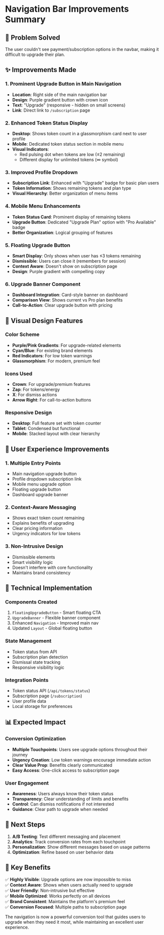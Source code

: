 # Navigation Bar Improvements Summary

## 🎯 **Problem Solved**
The user couldn't see payment/subscription options in the navbar, making it difficult to upgrade their plan.

## ✨ **Improvements Made**

### **1. Prominent Upgrade Button in Main Navigation**
- **Location**: Right side of the main navigation bar
- **Design**: Purple gradient button with crown icon
- **Text**: "Upgrade" (responsive - hidden on small screens)
- **Link**: Direct link to `/subscription` page

### **2. Enhanced Token Status Display**
- **Desktop**: Shows token count in a glassmorphism card next to user profile
- **Mobile**: Dedicated token status section in mobile menu
- **Visual Indicators**: 
  - Red pulsing dot when tokens are low (≤2 remaining)
  - Different display for unlimited tokens (∞ symbol)

### **3. Improved Profile Dropdown**
- **Subscription Link**: Enhanced with "Upgrade" badge for basic plan users
- **Token Information**: Shows remaining tokens and plan type
- **Visual Hierarchy**: Better organization of menu items

### **4. Mobile Menu Enhancements**
- **Token Status Card**: Prominent display of remaining tokens
- **Upgrade Button**: Dedicated "Upgrade Plan" option with "Pro Available" badge
- **Better Organization**: Logical grouping of features

### **5. Floating Upgrade Button**
- **Smart Display**: Only shows when user has ≤3 tokens remaining
- **Dismissible**: Users can close it (remembers for session)
- **Context Aware**: Doesn't show on subscription page
- **Design**: Purple gradient with compelling copy

### **6. Upgrade Banner Component**
- **Dashboard Integration**: Card-style banner on dashboard
- **Comparison View**: Shows current vs Pro plan benefits
- **Call-to-Action**: Clear upgrade button with pricing

## 🎨 **Visual Design Features**

### **Color Scheme**
- **Purple/Pink Gradients**: For upgrade-related elements
- **Cyan/Blue**: For existing brand elements
- **Red Indicators**: For low token warnings
- **Glassmorphism**: For modern, premium feel

### **Icons Used**
- **Crown**: For upgrade/premium features
- **Zap**: For tokens/energy
- **X**: For dismiss actions
- **Arrow Right**: For call-to-action buttons

### **Responsive Design**
- **Desktop**: Full feature set with token counter
- **Tablet**: Condensed but functional
- **Mobile**: Stacked layout with clear hierarchy

## 📱 **User Experience Improvements**

### **1. Multiple Entry Points**
- Main navigation upgrade button
- Profile dropdown subscription link
- Mobile menu upgrade option
- Floating upgrade button
- Dashboard upgrade banner

### **2. Context-Aware Messaging**
- Shows exact token count remaining
- Explains benefits of upgrading
- Clear pricing information
- Urgency indicators for low tokens

### **3. Non-Intrusive Design**
- Dismissible elements
- Smart visibility logic
- Doesn't interfere with core functionality
- Maintains brand consistency

## 🔧 **Technical Implementation**

### **Components Created**
1. `FloatingUpgradeButton` - Smart floating CTA
2. `UpgradeBanner` - Flexible banner component
3. Enhanced `Navigation` - Improved main nav
4. Updated `Layout` - Global floating button

### **State Management**
- Token status from API
- Subscription plan detection
- Dismissal state tracking
- Responsive visibility logic

### **Integration Points**
- Token status API (`/api/tokens/status`)
- Subscription page (`/subscription`)
- User profile data
- Local storage for preferences

## 📊 **Expected Impact**

### **Conversion Optimization**
- **Multiple Touchpoints**: Users see upgrade options throughout their journey
- **Urgency Creation**: Low token warnings encourage immediate action
- **Clear Value Prop**: Benefits clearly communicated
- **Easy Access**: One-click access to subscription page

### **User Engagement**
- **Awareness**: Users always know their token status
- **Transparency**: Clear understanding of limits and benefits
- **Control**: Can dismiss notifications if not interested
- **Guidance**: Clear path to upgrade when needed

## 🚀 **Next Steps**

1. **A/B Testing**: Test different messaging and placement
2. **Analytics**: Track conversion rates from each touchpoint
3. **Personalization**: Show different messages based on usage patterns
4. **Optimization**: Refine based on user behavior data

## 🎯 **Key Benefits**

✅ **Highly Visible**: Upgrade options are now impossible to miss  
✅ **Context Aware**: Shows when users actually need to upgrade  
✅ **User Friendly**: Non-intrusive but effective  
✅ **Mobile Optimized**: Works perfectly on all devices  
✅ **Brand Consistent**: Maintains the platform's premium feel  
✅ **Conversion Focused**: Multiple paths to subscription page  

The navigation is now a powerful conversion tool that guides users to upgrade when they need it most, while maintaining an excellent user experience.
